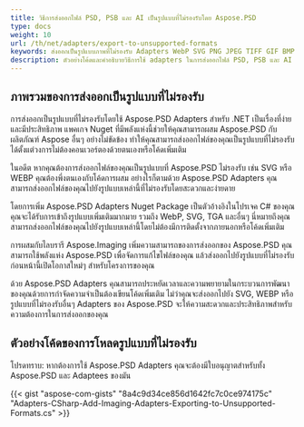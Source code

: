 ```yaml
---
title: วิธีการส่งออกไฟล์ PSD, PSB และ AI เป็นรูปแบบที่ไม่รองรับโดย Aspose.PSD
type: docs
weight: 10
url: /th/net/adapters/export-to-unsupported-formats
keywords: ส่งออกเป็นรูปแบบภาพที่ไม่รองรับ Adapters WebP SVG PNG JPEG TIFF GIF BMP
description: ตัวอย่างโค้ดและคำอธิบายวิธีการใช้ adapters ในการส่งออกไฟล์ PSD, PSB และ AI เป็นรูปแบบที่ไม่รองรับโดย Aspose.PSD
---
```


## ภาพรวมของการส่งออกเป็นรูปแบบที่ไม่รองรับ

การส่งออกเป็นรูปแบบที่ไม่รองรับโดยใช้ Aspose.PSD Adapters สำหรับ .NET เป็นเรื่องที่ง่ายและมีประสิทธิภาพ แพคเกจ Nuget ที่มีพลังแห่งนี้ช่วยให้คุณสามารถผสม Aspose.PSD กับผลิตภัณฑ์ Aspose อื่นๆ อย่างไม่ขัดข้อง ทำให้คุณสามารถส่งออกไฟล์ของคุณเป็นรูปแบบที่ไม่รองรับได้ตั้งแต่วงการไม่ต้องคอนเวอร์ตองด้วยตนเองหรือโค้ดเพิ่มเติม

ในอดีต หากคุณต้องการส่งออกไฟล์ของคุณเป็นรูปแบบที่ Aspose.PSD ไม่รองรับ เช่น SVG หรือ WEBP คุณต้องพึ่งตนเองกับโค้ดการผสม อย่างไรก็ตามด้วย Aspose.PSD Adapters คุณสามารถส่งออกไฟล์ของคุณไปยังรูปแบบเหล่านี้ที่ไม่รองรับโดยสะดวกและง่ายดาย

โดยการเพิ่ม Aspose.PSD Adapters Nuget Package เป็นตัวอ้างอิงในโปรเจค C# ของคุณ คุณจะได้รับการเข้าถึงรูปแบบเพิ่มเติมมากมาย รวมถึง WebP, SVG, TGA และอื่นๆ นี่หมายถึงคุณสามารถส่งออกไฟล์ของคุณไปยังรูปแบบเหล่านี้โดยไม่ต้องมีการติดตั้งจากภายนอกหรือโค้ดเพิ่มเติม

การผสมกับไลบรารี Aspose.Imaging เพิ่มความสามารถของการส่งออกของ Aspose.PSD คุณสามารถใช้พลังแห่ง Aspose.PSD เพื่อจัดการแก้ไขไฟล์ของคุณ แล้วส่งออกไปยังรูปแบบที่ไม่รองรับก่อนหน้านี้เปิดโอกาสใหม่ๆ สำหรับโครงการของคุณ

ด้วย Aspose.PSD Adapters คุณสามารถประหยัดเวลาและความพยายามในกระบวนการพัฒนาของคุณด้วยการกำจัดความจำเป็นต้องเขียนโค้ดเพิ่มเติม ไม่ว่าคุณจะส่งออกไปยัง SVG, WEBP หรือรูปแบบที่ไม่รองรับอื่นๆ Adapters ของ Aspose.PSD จะให้ความสะดวกและประสิทธิภาพสำหรับความต้องการในการส่งออกของคุณ

## ตัวอย่างโค้ดของการโหลดรูปแบบที่ไม่รองรับ

โปรดทราบ: หากต้องการใช้ Aspose.PSD Adapters คุณจะต้องมีใบอนุญาตสำหรับทั้ง Aspose.PSD และ Adaptees ของมัน

{{< gist "aspose-com-gists" "8a4c9d34ce856d1642fc7c0ce974175c" "Adapters-CSharp-Add-Imaging-Adapters-Exporting-to-Unsupported-Formats.cs" >}}
